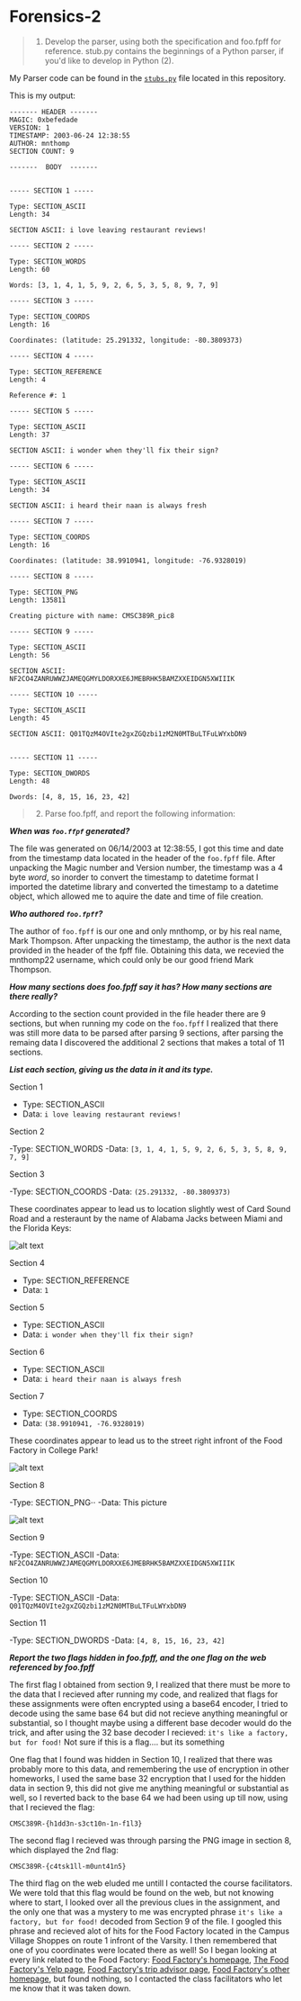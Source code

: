 # Forensics-2

> 1. Develop the parser, using both the specification and foo.fpff for reference. stub.py contains the beginnings of a Python parser, if you'd like to develop in Python (2).

My Parser code can be found in the [```stubs.py```](https://github.com/yreiss1/Forensics-2/blob/master/stub.py) file located in this repository.

This is my output:
```
------- HEADER -------
MAGIC: 0xbefedade
VERSION: 1
TIMESTAMP: 2003-06-24 12:38:55
AUTHOR: mnthomp
SECTION COUNT: 9

-------  BODY  -------


----- SECTION 1 -----

Type: SECTION_ASCII
Length: 34

SECTION ASCII: i love leaving restaurant reviews!

----- SECTION 2 -----

Type: SECTION_WORDS
Length: 60

Words: [3, 1, 4, 1, 5, 9, 2, 6, 5, 3, 5, 8, 9, 7, 9]

----- SECTION 3 -----

Type: SECTION_COORDS
Length: 16

Coordinates: (latitude: 25.291332, longitude: -80.3809373)

----- SECTION 4 -----

Type: SECTION_REFERENCE
Length: 4

Reference #: 1

----- SECTION 5 -----

Type: SECTION_ASCII
Length: 37

SECTION ASCII: i wonder when they'll fix their sign?

----- SECTION 6 -----

Type: SECTION_ASCII
Length: 34

SECTION ASCII: i heard their naan is always fresh

----- SECTION 7 -----

Type: SECTION_COORDS
Length: 16

Coordinates: (latitude: 38.9910941, longitude: -76.9328019)

----- SECTION 8 -----

Type: SECTION_PNG
Length: 135811

Creating picture with name: CMSC389R_pic8

----- SECTION 9 -----

Type: SECTION_ASCII
Length: 56

SECTION ASCII: NF2CO4ZANRUWWZJAMEQGMYLDORXXE6JMEBRHK5BAMZXXEIDGN5XWIIIK

----- SECTION 10 -----

Type: SECTION_ASCII
Length: 45

SECTION ASCII: Q01TQzM4OVIte2gxZGQzbi1zM2N0MTBuLTFuLWYxbDN9


----- SECTION 11 -----

Type: SECTION_DWORDS
Length: 48

Dwords: [4, 8, 15, 16, 23, 42]
```

> 2. Parse foo.fpff, and report the following information:

**_When was ```foo.ffpf``` generated?_**

The file was generated on 06/14/2003 at 12:38:55, I got this time and date from the timestamp data located in the header of the ```foo.fpff``` file. After unpacking the Magic number and Version number, the timestamp was a 4 byte _word_, so inorder to convert the timestamp to datetime format I imported the datetime library and converted the timestamp to a datetime object, which allowed me to aquire the date and time of file creation.


**_Who authored ```foo.fpff```?_**

The author of ```foo.fpff``` is our one and only mnthomp, or by his real name, Mark Thompson. After unpacking the timestamp, the author is the next data provided in the header of the fpff file. Obtaining this data, we recevied the mnthomp22 username, which could only be our good friend Mark Thompson.

**_How many sections does foo.fpff say it has? How many sections are there really?_**

According to the section count provided in the file header there are 9 sections, but when running my code on the ```foo.fpff``` I realized that there was still more data to be parsed after parsing 9 sections, after parsing the remaing data I discovered the additional 2 sections that makes a total of 11 sections.

**_List each section, giving us the data in it and its type._**

Section 1

- Type: SECTION_ASCII
- Data: ```i love leaving restaurant reviews!```

Section 2

-Type: SECTION_WORDS
-Data: ```[3, 1, 4, 1, 5, 9, 2, 6, 5, 3, 5, 8, 9, 7, 9]```

Section 3

-Type: SECTION_COORDS
-Data: ```(25.291332, -80.3809373)```

These coordinates appear to lead us to location slightly west of Card Sound Road and a resteraunt by the name of Alabama Jacks between Miami and the Florida Keys:

![alt text](https://github.com/yreiss1/Forensics-2/blob/master/location1.png)

Section 4

- Type: SECTION_REFERENCE
- Data: ```1```

Section 5

- Type: SECTION_ASCII
- Data: ```i wonder when they'll fix their sign?```

Section 6

- Type: SECTION_ASCII
- Data: ```i heard their naan is always fresh```

Section 7

- Type: SECTION_COORDS
- Data: ```(38.9910941, -76.9328019)```

These coordinates appear to lead us to the street right infront of the Food Factory in College Park!

![alt text](https://github.com/yreiss1/Forensics-2/blob/master/location2.png)

Section 8

-Type: SECTION_PNG⋅⋅
-Data: This picture

![alt text](https://github.com/yreiss1/Forensics-2/blob/master/CMSC389R_pic8.png)

Section 9

-Type: SECTION_ASCII
-Data: ```NF2CO4ZANRUWWZJAMEQGMYLDORXXE6JMEBRHK5BAMZXXEIDGN5XWIIIK```

Section 10

-Type: SECTION_ASCII
-Data: ```Q01TQzM4OVIte2gxZGQzbi1zM2N0MTBuLTFuLWYxbDN9```

Section 11

-Type: SECTION_DWORDS
-Data: ```[4, 8, 15, 16, 23, 42]```

**_Report the two flags hidden in foo.fpff, and the one flag on the web referenced by foo.fpff_**

The first flag I obtained from section 9, I realized that there must be more to the data that I recieved after running my code, and realized that flags for these assignments were often encrypted using a base64 encoder, I tried to decode using the same base 64 but did not recieve anything meaningful or substantial, so I thought maybe using a different base decoder would do the trick, and after using the 32 base decoder I recieved: ```it's like a factory, but for food!```
Not sure if this is a flag.... but its something


One flag that I found was hidden in Section 10, I realized that there was probably more to this data, and remembering the use of encryption in other homeworks, I used the same base 32 encryption that I used for the hidden data in section 9, this did not give me anything meaningful or substantial as well, so I reverted back to the base 64 we had been using up till now, using that I recieved the flag:

```CMSC389R-{h1dd3n-s3ct10n-1n-f1l3}```

The second flag I recieved was through parsing the PNG image in section 8, which displayed the 2nd flag: 

```CMSC389R-{c4tsk1ll-m0unt41n5}```

The third flag on the web eluded me untill I contacted the course facilitators. We were told that this flag would be found on the web, but not knowing where to start, I looked over all the previous clues in the assignment, and the only one that was a mystery to me was encrypted phrase ```it's like a factory, but for food!``` decoded from Section 9 of the file. I googled this phrase and recieved alot of hits for the Food Factory located in the Campus Village Shoppes on route 1 infront of the Varsity. I then remembered that one of you coordinates were located there as well! So I began looking at every link related to the Food Factory: [Food Factory's homepage](http://www.foodfactorybaltimore.com/), [The Food Factory's Yelp page](https://www.yelp.com/biz/food-factory-college-park-2), [Food Factory's trip advisor page](https://www.tripadvisor.com/Restaurant_Review-g41078-d546602-Reviews-Food_Factory_II-College_Park_Maryland.html), [Food Factory's other homepage](http://www.foodfactorycollegepark.com/), but found nothing, so I contacted the class facilitators who let me know that it was taken down. 


